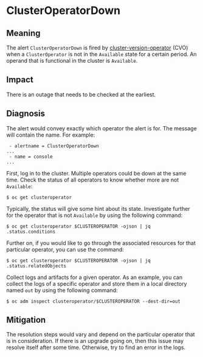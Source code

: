# ClusterOperatorDown

## Meaning

The alert `ClusterOperatorDown` is fired by
[cluster-version-operator](https://github.com/openshift/cluster-version-operator)
(CVO) when a `ClusterOperator` is not in the `Available` state for a certain
period. An operand that is functional in the cluster is `Available`.

## Impact

There is an outage that needs to be checked at the earliest.

## Diagnosis

The alert would convey exactly which operator the alert is for. The message will
contain the name. For example:

```text
 - alertname = ClusterOperatorDown
...
 - name = console
...
```

First, log in to the cluster. Multiple operators could be down at the same time.
Check the status of all operators to know whether more are not `Available`:

```console
$ oc get clusteroperator
```

Typically, the status will give some hint about its state. Investigate further
for the operator that is not `Available` by using the following command:

```console
$ oc get clusteroperator $CLUSTEROPERATOR -ojson | jq .status.conditions
```

Further on, if you would like to go through the associated resources for that
particular operator, you can use the command:

```console
$ oc get clusteroperator $CLUSTEROPERATOR -ojson | jq .status.relatedObjects
```

Collect logs and artifacts for a given operator. As an example, you can collect
the logs of a specific operator and store them in a local directory named `out`
by using the following command:

```console
$ oc adm inspect clusteroperator/$CLUSTEROPERATOR --dest-dir=out
```

## Mitigation

The resolution steps would vary and depend on the particular operator that is in
consideration. If there is an upgrade going on, then this issue may resolve
itself after some time. Otherwise, try to find an error in the logs.
